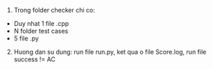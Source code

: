 1. Trong folder checker chi co:
- Duy nhat 1 file .cpp
- N folder test cases
- 5 file .py

2. Huong dan su dung: run file run.py, ket qua o file Score.log, run file success != AC
